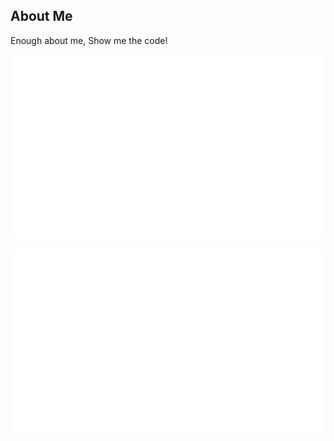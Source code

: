 ## About Me
Enough about me, Show me the code!

![](https://raw.githubusercontent.com/Soroushsrd/MyStats/master/generated/overview.svg#gh-dark-mode-only)

![](https://raw.githubusercontent.com/Soroushsrd/MyStats/master/generated/languages.svg#gh-dark-mode-only)
